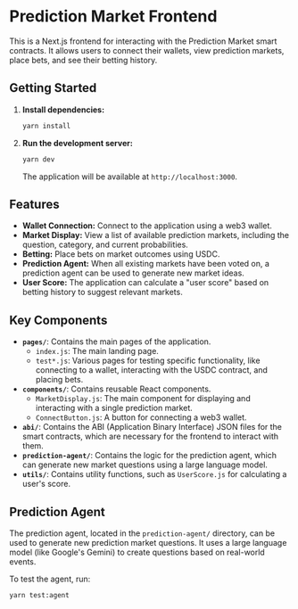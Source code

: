 # Prediction Market Frontend

This is a Next.js frontend for interacting with the Prediction Market smart contracts. It allows users to connect their wallets, view prediction markets, place bets, and see their betting history.

## Getting Started

1.  **Install dependencies:**
    ```bash
    yarn install
    ```

2.  **Run the development server:**
    ```bash
    yarn dev
    ```
    The application will be available at `http://localhost:3000`.

## Features

*   **Wallet Connection:** Connect to the application using a web3 wallet.
*   **Market Display:** View a list of available prediction markets, including the question, category, and current probabilities.
*   **Betting:** Place bets on market outcomes using USDC.
*   **Prediction Agent:** When all existing markets have been voted on, a prediction agent can be used to generate new market ideas.
*   **User Score:** The application can calculate a "user score" based on betting history to suggest relevant markets.

## Key Components

*   **`pages/`**: Contains the main pages of the application.
    *   `index.js`: The main landing page.
    *   `test*.js`: Various pages for testing specific functionality, like connecting to a wallet, interacting with the USDC contract, and placing bets.
*   **`components/`**: Contains reusable React components.
    *   `MarketDisplay.js`: The main component for displaying and interacting with a single prediction market.
    *   `ConnectButton.js`: A button for connecting a web3 wallet.
*   **`abi/`**: Contains the ABI (Application Binary Interface) JSON files for the smart contracts, which are necessary for the frontend to interact with them.
*   **`prediction-agent/`**: Contains the logic for the prediction agent, which can generate new market questions using a large language model.
*   **`utils/`**: Contains utility functions, such as `UserScore.js` for calculating a user's score.

## Prediction Agent

The prediction agent, located in the `prediction-agent/` directory, can be used to generate new prediction market questions. It uses a large language model (like Google's Gemini) to create questions based on real-world events.

To test the agent, run:
```bash
yarn test:agent
```
